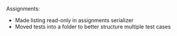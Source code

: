 Assignments:
- Made listing read-only in assignments serializer
- Moved tests into a folder to better structure multiple test cases